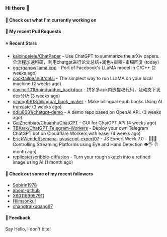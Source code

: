 ### Hi there 👋

#### 👷 Check out what I'm currently working on

#### 🔨 My recent Pull Requests


#### ⭐ Recent Stars

- [kaixindelele/ChatPaper](https://github.com/kaixindelele/ChatPaper) - Use ChatGPT to summarize the arXiv papers. 全流程加速科研，利用chatgpt进行论文总结&#43;润色&#43;审稿&#43;审稿回复 (today)
- [ggerganov/llama.cpp](https://github.com/ggerganov/llama.cpp) - Port of Facebook&#39;s LLaMA model in C/C&#43;&#43; (2 weeks ago)
- [cocktailpeanut/dalai](https://github.com/cocktailpeanut/dalai) - The simplest way to run LLaMA on your local machine (2 weeks ago)
- [davinci1010/pinduoduo_backdoor](https://github.com/davinci1010/pinduoduo_backdoor) - 拼多多apk内嵌提权代码，及动态下发dex分析 (3 weeks ago)
- [yihong0618/bilingual_book_maker](https://github.com/yihong0618/bilingual_book_maker) - Make bilingual epub books Using AI translate (3 weeks ago)
- [ddiu8081/chatgpt-demo](https://github.com/ddiu8081/chatgpt-demo) - A demo repo based on OpenAI API. (3 weeks ago)
- [GaiZhenbiao/ChuanhuChatGPT](https://github.com/GaiZhenbiao/ChuanhuChatGPT) - GUI for ChatGPT API (4 weeks ago)
- [TBXark/ChatGPT-Telegram-Workers](https://github.com/TBXark/ChatGPT-Telegram-Workers) - Deploy your own Telegram ChatGPT bot on Cloudflare Workers with ease. (4 weeks ago)
- [ErickWendel/semana-javascript-expert07](https://github.com/ErickWendel/semana-javascript-expert07) - JS Expert Week 7.0 - 🙅🤏🏻 Controlling Streaming Platforms using Eye and Hand Detection 👁🖐 (1 month ago)
- [replicate/scribble-diffusion](https://github.com/replicate/scribble-diffusion) - Turn your rough sketch into a refined image using AI (1 month ago)

#### 👯 Check out some of my recent followers

- [Sobirin1978](https://github.com/Sobirin1978)
- [about-github](https://github.com/about-github)
- [X601169957911](https://github.com/X601169957911)
- [Hiimsonkul](https://github.com/Hiimsonkul)
- [changtraixuqang97](https://github.com/changtraixuqang97)

#### 💬 Feedback

Say Hello, I don't bite!